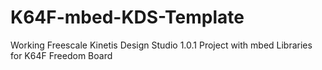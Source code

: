 K64F-mbed-KDS-Template
======================

Working Freescale Kinetis Design Studio 1.0.1 Project with mbed Libraries for K64F Freedom Board
